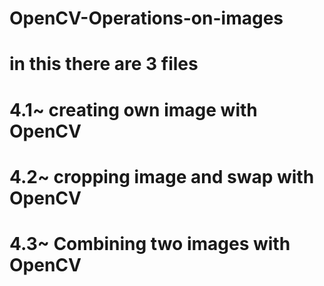 # OpenCV-Operations-on-images
# in this there are 3 files 
# 4.1~ creating own image with OpenCV
# 4.2~ cropping image and swap with OpenCV
# 4.3~ Combining two images with OpenCV
